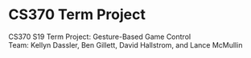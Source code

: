 # CS370 Term Project<br />
CS370 S19 Term Project: Gesture-Based Game Control<br />
Team: Kellyn Dassler, Ben Gillett, David Hallstrom, and Lance McMullin<br />
